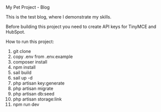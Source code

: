 My Pet Project - Blog

This is the test blog, where I demonstrate my skills.

Before building this project you need to create API keys for TinyMCE and HubSpot.

How to run this project:

1. git clone
2. copy .env from .env.example
3. composer install
4. npm install
5. sail build
6. sail up -d
7. php artisan key:generate
8. php artisan migrate
9. php artisan db:seed
10. php artisan storage:link
11. npm run dev

